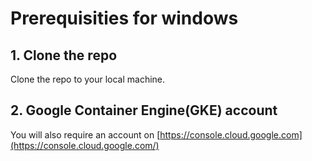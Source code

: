 # Prerequisities for windows

## 1. Clone the repo

Clone the repo to your local machine.

## 2. Google Container Engine(GKE) account

You will also require an account on [https://console.cloud.google.com](https://console.cloud.google.com/)
